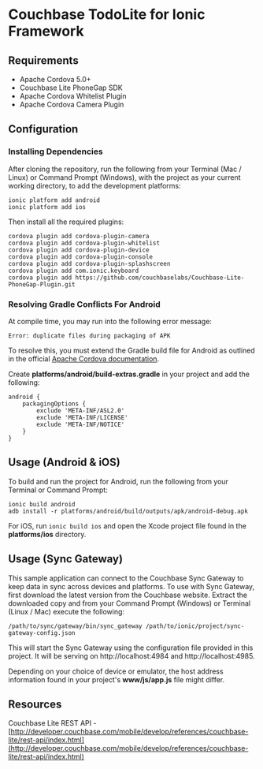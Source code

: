 # Couchbase TodoLite for Ionic Framework

## Requirements

* Apache Cordova 5.0+
* Couchbase Lite PhoneGap SDK
* Apache Cordova Whitelist Plugin
* Apache Cordova Camera Plugin

## Configuration

### Installing Dependencies

After cloning the repository, run the following from your Terminal (Mac / Linux) or Command Prompt (Windows), with the project as your current working directory, to add the development platforms:

```
ionic platform add android
ionic platform add ios
```

Then install all the required plugins:

```
cordova plugin add cordova-plugin-camera
cordova plugin add cordova-plugin-whitelist
cordova plugin add cordova-plugin-device
cordova plugin add cordova-plugin-console
cordova plugin add cordova-plugin-splashscreen
cordova plugin add com.ionic.keyboard
cordova plugin add https://github.com/couchbaselabs/Couchbase-Lite-PhoneGap-Plugin.git
```

### Resolving Gradle Conflicts For Android

At compile time, you may run into the following error message:

```
Error: duplicate files during packaging of APK
```

To resolve this, you must extend the Gradle build file for Android as outlined in the official [Apache Cordova documentation](https://cordova.apache.org/docs/en/5.0.0/guide_platforms_android_tools.md.html).

Create **platforms/android/build-extras.gradle** in your project and add the following:

```
android {
	packagingOptions {
		exclude 'META-INF/ASL2.0'
		exclude 'META-INF/LICENSE'
		exclude 'META-INF/NOTICE'
	}
}
```

## Usage (Android & iOS)

To build and run the project for Android, run the following from your Terminal or Command Prompt:

```
ionic build android
adb install -r platforms/android/build/outputs/apk/android-debug.apk
```

For iOS, run `ionic build ios` and open the Xcode project file found in the **platforms/ios** directory.

## Usage (Sync Gateway)

This sample application can connect to the Couchbase Sync Gateway to keep data in sync across devices and platforms.  To use with Sync Gateway, first download the latest version from the Couchbase website.  Extract the downloaded copy and from your Command Prompt (Windows) or Terminal (Linux / Mac) execute the following:

```
/path/to/sync/gateway/bin/sync_gateway /path/to/ionic/project/sync-gateway-config.json
```

This will start the Sync Gateway using the configuration file provided in this project.  It will be serving on http://localhost:4984 and http://localhost:4985.

Depending on your choice of device or emulator, the host address information found in your project's **www/js/app.js** file might differ.

## Resources

Couchbase Lite REST API - [http://developer.couchbase.com/mobile/develop/references/couchbase-lite/rest-api/index.html](http://developer.couchbase.com/mobile/develop/references/couchbase-lite/rest-api/index.html)
